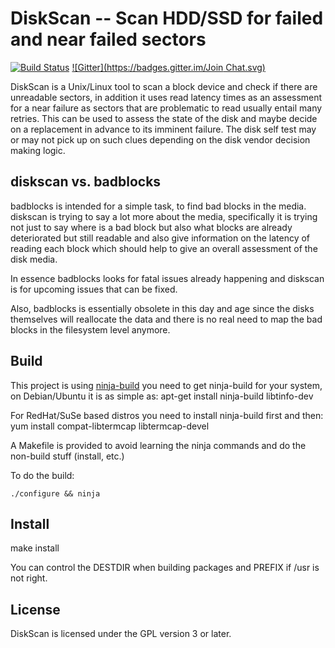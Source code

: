 # DiskScan -- Scan HDD/SSD for failed and near failed sectors

[![Build Status](https://travis-ci.org/baruch/diskscan.svg?branch=master)](https://travis-ci.org/baruch/diskscan)
[![Gitter](https://badges.gitter.im/Join Chat.svg)](https://gitter.im/baruch/diskscan?utm_source=badge&utm_medium=badge&utm_campaign=pr-badge&utm_content=badge)

DiskScan is a Unix/Linux tool to scan a block device and check if there are
unreadable sectors, in addition it uses read latency times as an assessment for
a near failure as sectors that are problematic to read usually entail many
retries. This can be used to assess the state of the disk and maybe decide on a
replacement in advance to its imminent failure. The disk self test may or may
not pick up on such clues depending on the disk vendor decision making logic.

## diskscan vs. badblocks

badblocks is intended for a simple task, to find bad blocks in the media. diskscan is trying to say a lot more about the media, specifically it is trying not just to say where is a bad block but also what blocks are already deteriorated but still readable and also give information on the latency of reading each block which should help to give an overall assessment of the disk media.

In essence badblocks looks for fatal issues already happening and diskscan is for upcoming issues that can be fixed.

Also, badblocks is essentially obsolete in this day and age since the disks themselves will reallocate the data and there is no real need to map the bad blocks in the filesystem level anymore.

## Build

This project is using [ninja-build][1] you need to get ninja-build for your system, on Debian/Ubuntu it is as simple as:
    apt-get install ninja-build libtinfo-dev

For RedHat/SuSe based distros you need to install ninja-build first and then:
    yum install compat-libtermcap libtermcap-devel

A Makefile is provided to avoid learning the ninja commands and do the non-build stuff (install, etc.)

To do the build:

    ./configure && ninja

## Install

make install

You can control the DESTDIR when building packages and PREFIX if /usr is not right.

## License

DiskScan is licensed under the GPL version 3 or later.


 [1]: https://martine.github.io/ninja/
